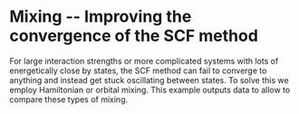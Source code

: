 # Mixing -- Improving the convergence of the SCF method

For large interaction strengths or more complicated systems with lots of energetically close by states, the SCF method can fail to converge to anything and instead get stuck oscillating between states. To solve this we employ Hamiltonian or orbital mixing. This example outputs data to allow to compare these types of mixing.
